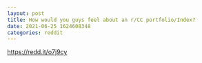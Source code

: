 ```yaml
--- 
layout: post 
title: How would you guys feel about an r/CC portfolio/Index? 
date: 2021-06-25 1624608348 
categories: reddit 
--- 
```

https://redd.it/o7j9cy